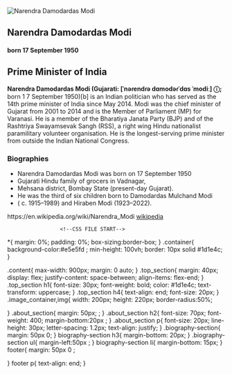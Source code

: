 <!DOCTYPE html>
<html lang="en">

<head>
    <meta charset="UTF-8">
    <meta name="viewport" content="width=device-width, initial-scale=1.0">
    <title>Project-1 || Narendra Damodardas Modi</title>
    <link rel="stylesheet" href="style.css" />
</head>
<body>
    <div class=" container">
        <div class="content">
            <section class="top_section">
                <div class="image_container">
                    <img src="/Prime_Minister_Narendra_Modi_Portrait.png" alt="Narendra Damodardas Modi" />
                </div>
                <div>
                    <h1>Narendra Damodardas Modi</h1>
                    <h4>born 17 September 1950</h4>
            </section>
            <section class="about_section">
                <h2> Prime Minister of India</h2>
                <p> <b>Narendra Damodardas Modi (Gujarati:
                        [ˈnəɾendɾə dɑmodəɾˈdɑs ˈmodiː] ⓘ;</b> born 1
                    7 September 1950)[b] is an Indian politician
                    who has served as the 14th prime minister of
                    India since May 2014. Modi was the chief minister
                    of Gujarat from 2001 to 2014 and is the Member
                    of Parliament (MP) for Varanasi. He is a member
                    of the Bharatiya Janata Party (BJP) and of the
                    Rashtriya Swayamsevak Sangh (RSS), a right wing
                    Hindu nationalist paramilitary volunteer organisation.
                    He is the longest-serving prime minister from outside
                    the Indian National Congress.</p>
            </section>
            <section class="biography-section">
                <h3>Biographies</h3>
                <ul>
                    <li>Narendra Damodardas Modi was born on 17 September 1950 </li>
                    <li>Gujarati Hindu family of grocers in Vadnagar, </li>
                    <li>Mehsana district, Bombay State (present-day Gujarat).</li>
                    <li>He was the third of six children born to Damodardas Mulchand Modi</li>
                    <li>( c. 1915–1989) and Hiraben Modi (1923–2022).</li>
                </ul>
            </section>
            <footer>
                <p>https://en.wikipedia.org/wiki/Narendra_Modi
                    <a href="https://en.wikipedia.org/wiki/Narendra_Modi">wikipedia</a>
                </p>
            </footer>
        </div>
    </div>
</body>

</html>

                     <!--CSS FILE START-->

*{
    margin: 0%;
    padding: 0%;
    box-sizing:border-box;
}
.container{
      background-color:#e5e5fd ;
      min-height: 100vh;
      border: 10px solid #1d1e4c;
 }

  .content{
    max-width: 900px;
    margin: 0 auto;
  }
  .top_section{
    margin: 40px;
  display: flex;
  justify-content: space-between;
  align-items: flex-end;
  }
  .top_section h1{
    font-size: 30px;
font-weight: bold;
color: #1d1e4c;
text-transform: uppercase;
  }
 .top_section h4{
   text-align: end;
   font-size: 20px;
}
  .image_container,img{
   width: 200px;
   height: 220px; 
   border-radius:50%;

  }
  .about_section{
    margin: 50px; ;
  }
  .about_section h2{
    font-size: 70px;
    font-weight: 400;
    margin-bottom:20px ;
  }
  .about_section p{
    font-size: 20px;
    line-height: 30px;
    letter-spacing: 1.2px;
    text-align: justify;
  }
  .biography-section{
    margin: 50px 0;
  }
  biography-section h3{
    margin-bottom: 20px;
  }
.biography-section ul{
    margin-left:50px ;
}
biography-section li{
    margin-bottom: 15px;
}
footer{
    margin: 50px 0 ;

}
footer p{
 text-align: end;
}





































































































